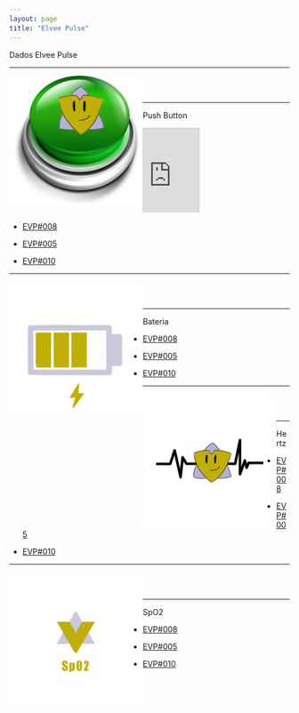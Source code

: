 ```yaml
---
layout: page
title: "Elvee Pulse"
---
```


Dados Elvee Pulse

------

<img style="float: left;" src="/photos/bot.png" height = 240px width = 240px>
<br/><br/>

---

Push Button

<iframe width="100" style="border: 1px solid #cccccc;" src="https://thingspeak.com/channels/1642080/widgets/461205"></iframe>


  *  [EVP#008](https://thingspeak.com/channels/1642080/charts/4?bgcolor=%23ffffff&color=%2328B463&dynamic=true&results=30&type=spline)

  *  [EVP#005](https://thingspeak.com/channels/1520544/charts/4?bgcolor=%23ffffff&color=%23d62020&dynamic=true&results=60&type=line&update=15)

  *  [EVP#010](https://thingspeak.com/channels/1643179/charts/4?bgcolor=%23ffffff&color=%23d62020&dynamic=true&results=60&type=line&update=15)

------

<img style="float: left;" src="/photos/bat.png" height = 240px width = 240px>
<br/><br/>

---

Bateria



*  [EVP#008](https://thingspeak.com/channels/1642080/charts/1?bgcolor=%23ffffff&color=%23d62020&dynamic=true&results=30&type=spline)

*  [EVP#005](https://thingspeak.com/channels/1520544/charts/1?bgcolor=%23ffffff&color=%23d62020&dynamic=true&results=60&type=line&update=15)

*  [EVP#010](https://thingspeak.com/channels/1643179/charts/1?bgcolor=%23ffffff&color=%23d62020&dynamic=true&results=60&type=line&update=15)

------

<img style="float: left;" src="/photos/HR.png" height = 240px width = 240px>
<br/><br/>

---

Hertz



*  [EVP#008](https://thingspeak.com/channels/1642080/charts/2?bgcolor=%23ffffff&color=%23d62020&dynamic=true&results=60&type=line&update=15)

*  [EVP#005](https://thingspeak.com/channels/1520544/charts/2?bgcolor=%23ffffff&color=%23d62020&dynamic=true&results=60&type=line&update=15)

*  [EVP#010](https://thingspeak.com/channels/1643179/charts/2?bgcolor=%23ffffff&color=%23d62020&dynamic=true&results=60&type=line&update=15)

------

<img style="float: left;" src="/photos/SpO2.png" height = 240px width = 240px>
<br/><br/>

---

SpO2



*  [EVP#008](https://thingspeak.com/channels/1642080/charts/3?bgcolor=%23ffffff&color=%23d62020&dynamic=true&results=60&type=line&update=15)

*  [EVP#005](https://thingspeak.com/channels/1520544/charts/3?bgcolor=%23ffffff&color=%23d62020&dynamic=true&results=60&type=line&update=15)

*  [EVP#010](https://thingspeak.com/channels/1643179/charts/3?bgcolor=%23ffffff&color=%23d62020&dynamic=true&results=60&type=line&update=15)